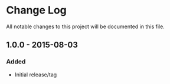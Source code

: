 # Change Log
All notable changes to this project will be documented in this file.

## 1.0.0 - 2015-08-03
### Added
- Initial release/tag
